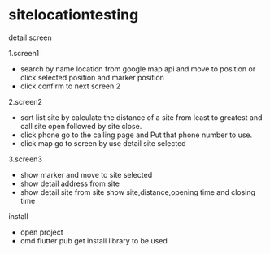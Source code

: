# sitelocationtesting

detail screen

1.screen1
  - search by name location from google map api and move to position or click selected position and marker position
  - click confirm to next screen 2

2.screen2
  - sort list site by calculate the distance of a site from least to greatest and call site open followed by site close.
  - click phone go to the calling page and Put that phone number to use.
  - click map go to screen by use detail site selected

3.screen3
  - show marker and move to site selected
  - show detail address from site 
  - show detail site from site show site,distance,opening time and closing time
 
install
 - open project
 - cmd flutter pub get install library to be used 
